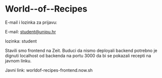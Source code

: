 # World--of--Recipes

E-mail i lozinka za prijavu:

E-mail: student@unipu.hr

lozinka: student

Stavili smo frontend na Zeit. Buduci da nismo deployali backend  potrebno je dignuti  localhost od backenda na portu 3000 da bi se pokazali recepti na javnom linku.

Javni link: worldof-recipes-frontend.now.sh
